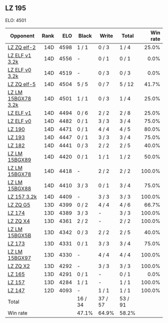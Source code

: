 ## LZ 195 ##

ELO: 4501

Opponent | Rank | ELO | Black | Write | Total | Win rate
---------|-----:|----:|-------|-------|-------|-------:
[LZ ZQ elf-2](LZ%20ZQ%20elf-2.md) | 14D | 4598 | 1 / 1 | 0 / 3 | 1 / 4 | 25.0%
[LZ ELF v1 3.2k](LZ%20ELF%20v1%203.2k.md) | 14D | 4556 | - | 0 / 1 | 0 / 1 | 0.0%
[LZ ELF v0 3.2k](LZ%20ELF%20v0%203.2k.md) | 14D | 4519 | - | 0 / 3 | 0 / 3 | 0.0%
[LZ ZQ elf-5](LZ%20ZQ%20elf-5.md) | 14D | 4504 | 5 / 5 | 0 / 7 | 5 / 12 | 41.7%
[LZ LM 15BGX78 3.2k](LZ%20LM%2015BGX78%203.2k.md) | 14D | 4501 | 1 / 1 | 0 / 3 | 1 / 4 | 25.0%
[LZ ELF v1](LZ%20ELF%20v1.md) | 14D | 4494 | 0 / 6 | 2 / 2 | 2 / 8 | 25.0%
[LZ ELF v0](LZ%20ELF%20v0.md) | 14D | 4482 | 0 / 1 | 3 / 3 | 3 / 4 | 75.0%
[LZ 190](LZ%20190.md) | 14D | 4471 | 0 / 1 | 4 / 4 | 4 / 5 | 80.0%
[LZ 193](LZ%20193.md) | 14D | 4447 | 0 / 1 | 3 / 3 | 3 / 4 | 75.0%
[LZ 182](LZ%20182.md) | 14D | 4441 | 0 / 3 | 2 / 2 | 2 / 5 | 40.0%
[LZ LM 15BGX89](LZ%20LM%2015BGX89.md) | 14D | 4420 | 0 / 1 | 1 / 1 | 1 / 2 | 50.0%
[LZ LM 15BGX78](LZ%20LM%2015BGX78.md) | 14D | 4418 | - | 2 / 2 | 2 / 2 | 100.0%
[LZ LM 15BGX88](LZ%20LM%2015BGX88.md) | 14D | 4410 | 3 / 3 | 0 / 1 | 3 / 4 | 75.0%
[LZ 157 3.2k](LZ%20157%203.2k.md) | 14D | 4409 | - | 3 / 3 | 3 / 3 | 100.0%
[LZ ZQ G5](LZ%20ZQ%20G5.md) | 13D | 4399 | 0 / 2 | 4 / 4 | 4 / 6 | 66.7%
[LZ 174](LZ%20174.md) | 13D | 4389 | 3 / 3 | - | 3 / 3 | 100.0%
[LZ ZQ X4](LZ%20ZQ%20X4.md) | 13D | 4361 | 2 / 2 | - | 2 / 2 | 100.0%
[LZ LM 15BGX5B](LZ%20LM%2015BGX5B.md) | 13D | 4342 | 0 / 3 | 2 / 2 | 2 / 5 | 40.0%
[LZ 173](LZ%20173.md) | 13D | 4331 | 0 / 1 | 3 / 3 | 3 / 4 | 75.0%
[LZ LM 15BGX97](LZ%20LM%2015BGX97.md) | 13D | 4330 | - | 4 / 4 | 4 / 4 | 100.0%
[LZ ZQ X2](LZ%20ZQ%20X2.md) | 13D | 4292 | - | 3 / 3 | 3 / 3 | 100.0%
[LZ 165](LZ%20165.md) | 13D | 4291 | 0 / 1 | - | 0 / 1 | 0.0%
[LZ 157](LZ%20157.md) | 13D | 4284 | 1 / 1 | - | 1 / 1 | 100.0%
[LZ 147](LZ%20147.md) | 12D | 4093 | - | 1 / 1 | 1 / 1 | 100.0%
Total | | | 16 / 34 | 37 / 57 | 53 / 91 | 
Win rate| | | 47.1% | 64.9% | 58.2% | 
